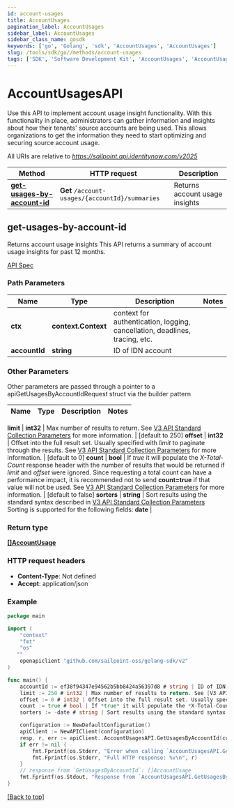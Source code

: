 ```yaml
---
id: account-usages
title: AccountUsages
pagination_label: AccountUsages
sidebar_label: AccountUsages
sidebar_class_name: gosdk
keywords: ['go', 'Golang', 'sdk', 'AccountUsages', 'AccountUsages'] 
slug: /tools/sdk/go//methods/account-usages
tags: ['SDK', 'Software Development Kit', 'AccountUsages', 'AccountUsages']
---
```


# AccountUsagesAPI
  Use this API to implement account usage insight functionality.
With this functionality in place, administrators can gather information and insights about how their tenants&#39; source accounts are being used.
This allows organizations to get the information they need to start optimizing and securing source account usage.
 
All URIs are relative to *https://sailpoint.api.identitynow.com/v2025*

Method | HTTP request | Description
------------- | ------------- | -------------
[**get-usages-by-account-id**](#get-usages-by-account-id) | **Get** `/account-usages/{accountId}/summaries` | Returns account usage insights


## get-usages-by-account-id
Returns account usage insights
This API returns a summary of account usage insights for past 12 months.

[API Spec](https://developer.sailpoint.com/docs/api//get-usages-by-account-id)

### Path Parameters


Name | Type | Description  | Notes
------------- | ------------- | ------------- | -------------
**ctx** | **context.Context** | context for authentication, logging, cancellation, deadlines, tracing, etc.
**accountId** | **string** | ID of IDN account | 

### Other Parameters

Other parameters are passed through a pointer to a apiGetUsagesByAccountIdRequest struct via the builder pattern


Name | Type | Description  | Notes
------------- | ------------- | ------------- | -------------

 **limit** | **int32** | Max number of results to return. See [V3 API Standard Collection Parameters](https://developer.sailpoint.com/idn/api/standard-collection-parameters) for more information. | [default to 250]
 **offset** | **int32** | Offset into the full result set. Usually specified with *limit* to paginate through the results. See [V3 API Standard Collection Parameters](https://developer.sailpoint.com/idn/api/standard-collection-parameters) for more information. | [default to 0]
 **count** | **bool** | If *true* it will populate the *X-Total-Count* response header with the number of results that would be returned if *limit* and *offset* were ignored.  Since requesting a total count can have a performance impact, it is recommended not to send **count&#x3D;true** if that value will not be used.  See [V3 API Standard Collection Parameters](https://developer.sailpoint.com/idn/api/standard-collection-parameters) for more information. | [default to false]
 **sorters** | **string** | Sort results using the standard syntax described in [V3 API Standard Collection Parameters](https://developer.sailpoint.com/idn/api/standard-collection-parameters#sorting-results)  Sorting is supported for the following fields: **date** | 

### Return type

[**[]AccountUsage**](../models/account-usage)

### HTTP request headers

- **Content-Type**: Not defined
- **Accept**: application/json

### Example

```go
package main

import (
	"context"
	"fmt"
	"os"
   ""
	openapiclient "github.com/sailpoint-oss/golang-sdk/v2"
)

func main() {
    accountId := ef38f94347e94562b5bb8424a56397d8 # string | ID of IDN account # string | ID of IDN account
    limit := 250 # int32 | Max number of results to return. See [V3 API Standard Collection Parameters](https://developer.sailpoint.com/idn/api/standard-collection-parameters) for more information. (optional) (default to 250) # int32 | Max number of results to return. See [V3 API Standard Collection Parameters](https://developer.sailpoint.com/idn/api/standard-collection-parameters) for more information. (optional) (default to 250)
    offset := 0 # int32 | Offset into the full result set. Usually specified with *limit* to paginate through the results. See [V3 API Standard Collection Parameters](https://developer.sailpoint.com/idn/api/standard-collection-parameters) for more information. (optional) (default to 0) # int32 | Offset into the full result set. Usually specified with *limit* to paginate through the results. See [V3 API Standard Collection Parameters](https://developer.sailpoint.com/idn/api/standard-collection-parameters) for more information. (optional) (default to 0)
    count := true # bool | If *true* it will populate the *X-Total-Count* response header with the number of results that would be returned if *limit* and *offset* were ignored.  Since requesting a total count can have a performance impact, it is recommended not to send **count=true** if that value will not be used.  See [V3 API Standard Collection Parameters](https://developer.sailpoint.com/idn/api/standard-collection-parameters) for more information. (optional) (default to false) # bool | If *true* it will populate the *X-Total-Count* response header with the number of results that would be returned if *limit* and *offset* were ignored.  Since requesting a total count can have a performance impact, it is recommended not to send **count=true** if that value will not be used.  See [V3 API Standard Collection Parameters](https://developer.sailpoint.com/idn/api/standard-collection-parameters) for more information. (optional) (default to false)
    sorters := -date # string | Sort results using the standard syntax described in [V3 API Standard Collection Parameters](https://developer.sailpoint.com/idn/api/standard-collection-parameters#sorting-results)  Sorting is supported for the following fields: **date** (optional) # string | Sort results using the standard syntax described in [V3 API Standard Collection Parameters](https://developer.sailpoint.com/idn/api/standard-collection-parameters#sorting-results)  Sorting is supported for the following fields: **date** (optional)

	configuration := NewDefaultConfiguration()
	apiClient := NewAPIClient(configuration)
	resp, r, err := apiClient..AccountUsagesAPI.GetUsagesByAccountId(context.Background(), accountId).Limit(limit).Offset(offset).Count(count).Sorters(sorters).Execute()
	if err != nil {
		fmt.Fprintf(os.Stderr, "Error when calling `AccountUsagesAPI.GetUsagesByAccountId``: %v\n", err)
		fmt.Fprintf(os.Stderr, "Full HTTP response: %v\n", r)
	}
	// response from `GetUsagesByAccountId`: []AccountUsage
	fmt.Fprintf(os.Stdout, "Response from `AccountUsagesAPI.GetUsagesByAccountId`: %v\n", resp)
}
```

[[Back to top]](#)

